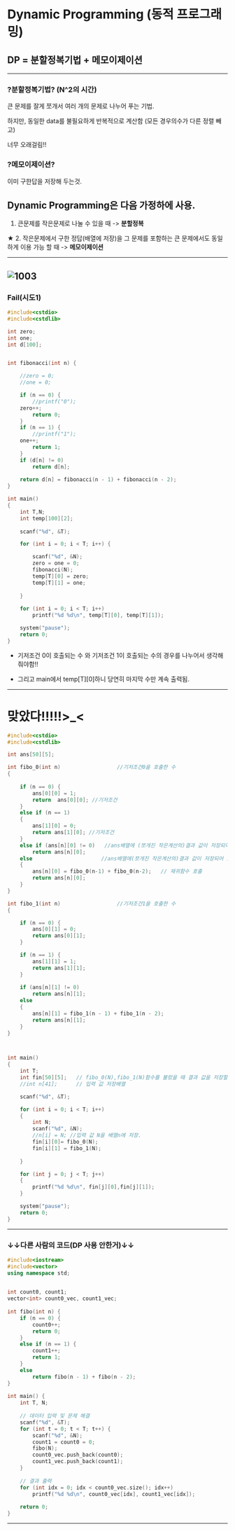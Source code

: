 # Dynamic Programming (동적 프로그래밍)

## DP = 분할정복기법 + 메모이제이션

---------------------------------------------------------------------------------------------------------------

### ?분할정복기법? (N^2의 시간)

 큰 문제를 잘게 쪼개서 여러 개의 문제로 나누어 푸는 기법.
 
 하지만, 동일한 data를 불필요하게 반복적으로 계산함 (모든 경우의수가 다른 정렬 빼고)
 
 너무 오래걸림!!
 
### ?메모이제이션?

 이미 구한답을 저장해 두는것.
 
## Dynamic Programming은 다음 가정하에 사용.

   1. 큰문제를 작은문제로 나눌 수 있을 때  -> **분할정복**
   
★ 2. 작은문제에서 구한 정답(배열에 저장)을 그 문제를 포함하는 큰 문제에서도 동일하게 이용 가능 할 때 -> **메모이제이션**


---------------------------------------------------------------------------------------------------------------
![1003](https://user-images.githubusercontent.com/29946480/51738221-f60fe000-20d1-11e9-944f-92bcc96f6ab5.JPG)
----------------------------------------------------------------------------------------------------------------
### Fail(시도1)

```c
#include<cstdio>
#include<cstdlib>

int zero;
int one;
int d[100];


int fibonacci(int n) {

	//zero = 0;
	//one = 0;

    if (n == 0) {
		//printf("0");
	zero++;
        return 0;
    }
	if (n == 1) {
		//printf("1");
	one++;
        return 1;
    } 
	if (d[n] != 0)
		return d[n];
	
	return d[n] = fibonacci(n - 1) + fibonacci(n - 2);
}

int main()
{
	int T,N;
	int temp[100][2];
	
	scanf("%d", &T);

	for (int i = 0; i < T; i++) {

		scanf("%d", &N);
		zero = one = 0;
		fibonacci(N);
		temp[T][0] = zero;
		temp[T][1] = one;
		
	}
	
	for (int i = 0; i < T; i++)
		printf("%d %d\n", temp[T][0], temp[T][1]);

	system("pause");
	return 0;
}
```
- 기저조건 0이 호출되는 수 와 기저조건 1이 호출되는 수의 경우를 나누어서 생각해줘야함!!

- 그리고 main에서 temp[T][0]하니 당연히 마지막 수만 계속 출력됨.

---------------------------------------------------------------------------------------------------------------------------
# 맞았다!!!!!>_<

```c
#include<cstdio>
#include<cstdlib>

int ans[50][5];

int fibo_0(int n)                  //기저조건0을 호출한 수
{
	
	if (n == 0) {
		ans[0][0] = 1;
		return  ans[0][0]; //기저조건
	}
	else if (n == 1)
	{
		ans[1][0] = 0;
		return ans[1][0]; //기저조건
	}
	else if (ans[n][0] != 0)   //ans배열에 (쪼개진 작은계산의)결과 값이 저장되어 있으면 그대로 호출
		return ans[n][0]; 
	else                      //ans배열에(쪼개진 작은계산의)결과 값이 저장되어 있지 않을 때
	{
		ans[n][0] = fibo_0(n-1) + fibo_0(n-2);   // 재귀함수 호출
		return ans[n][0];
	}
}

int fibo_1(int n)                  //기저조건1을 호출한 수
{  

	if (n == 0) {
		ans[0][1] = 0;
		return ans[0][1];
	}

	if (n == 1) {
		ans[1][1] = 1;
		return ans[1][1];
	}
	
	if (ans[n][1] != 0)
		return ans[n][1];
	else
	{
		ans[n][1] = fibo_1(n - 1) + fibo_1(n - 2);
		return ans[n][1];
	}
}



int main()
{
	int T;
	int fin[50][5];   // fibo_0(N),fibo_1(N)함수를 불렀을 때 결과 값을 저장할 배열
	//int n[41];      // 입력 값 저장배열

	scanf("%d", &T);

	for (int i = 0; i < T; i++)
	{
		int N;
		scanf("%d", &N);
		//n[i] = N; //입력 값 N을 배열n에 저장.
		fin[i][0]= fibo_0(N);
		fin[i][1] = fibo_1(N);
	
	}

	for (int j = 0; j < T; j++)
	{
		printf("%d %d\n", fin[j][0],fin[j][1]);
	}

	system("pause");
	return 0;
}
```
---------------------------------------------------------------------------------------------------------------------------
### ↓↓다른 사람의 코드(DP 사용 안한거)↓↓

```cpp
#include<iostream>
#include<vector>
using namespace std;
 

int count0, count1;
vector<int> count0_vec, count1_vec;
 
int fibo(int n) {
    if (n == 0) {
        count0++;
        return 0;
    }
    else if (n == 1) {
        count1++;
        return 1;
    }
    else
        return fibo(n - 1) + fibo(n - 2);
}
 
int main() {
    int T, N;
 
    // 데이터 입력 및 문제 해결
    scanf("%d", &T);
    for (int t = 0; t < T; t++) {
        scanf("%d", &N);
        count1 = count0 = 0;
        fibo(N);
        count0_vec.push_back(count0);
        count1_vec.push_back(count1);
    }
 
    // 결과 출력
    for (int idx = 0; idx < count0_vec.size(); idx++)
        printf("%d %d\n", count0_vec[idx], count1_vec[idx]);
 
    return 0;
}

```
---------------------------------------------------------------------------------------
